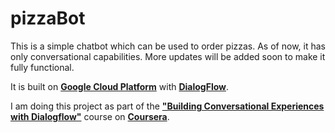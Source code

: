 # pizzaBot
This is a simple chatbot which can be used to order pizzas. As of now, it has only conversational capabilities. More updates will be added soon to make it fully functional.

It is built on [**Google Cloud Platform**](chttps://cloud.google.com) with [**DialogFlow**](https://dialogflow.com).

I am doing this project as part of the [**"Building Conversational Experiences with Dialogflow"**](https://www.coursera.org/learn/conversational-experiences-dialogflow) course on [**Coursera**](https://www.coursera.org).
